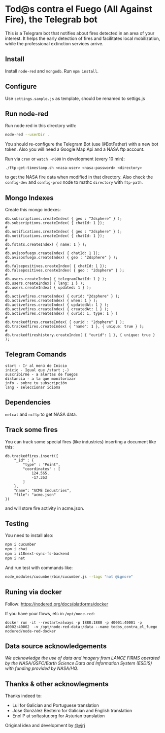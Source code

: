 # Tod@s contra el Fuego (All Against Fire), the Telegrab bot

This is a Telegram bot that notifies about fires detected in an area of your interest. It helps the early detection of fires and facilitates local mobilization, while the professional extinction services arrive.

## Install

Install `node-red` and `mongodb`. Run `npm install`.

## Configure

Use `settings.sample.js` as template, should be renamed to settigs.js

## Run node-red

Run node red in this directory with:

```bash
node-red --userDir .
```
You should re-configure the Telegram Bot (use @BotFather) with a new bot token. Also you will need a Google Map Api and a NASA ftp account.

Run via `cron` or `watch -n600` in development (every 10 min):
```
./ftp-get-timestamp.sh <nasa-user> <nasa-password> <directory>
```
to get the NASA fire data when modified in that directory. Also check the `config-dev` and `config-prod` node to mathc `directory` with `ftp-path`.

## Mongo Indexes

Create this mongo indexes:

```mongodb
db.subscriptions.createIndex( { geo : "2dsphere" } );
db.subscriptions.createIndex( { chatId: 1 });
#
db.notifications.createIndex( { geo : "2dsphere" } );
db.notifications.createIndex( { chatId: 1 });
#
db.fstats.createIndex( { name: 1 } );
#
db.avisosfuego.createIndex( { chatId: 1 });
db.avisosfuego.createIndex( { geo : "2dsphere" } );
#
db.falsepositives.createIndex( { chatId: 1 });
db.falsepositives.createIndex( { geo : "2dsphere" } );
#
db.users.createIndex( { telegramChatId: 1 } );
db.users.createIndex( { lang: 1 } );
db.users.createIndex( { updated: 1 } );
#
db.activefires.createIndex( { ourid: "2dsphere" } );
db.activefires.createIndex( { when: 1 } );
db.activefires.createIndex( { updatedAt: 1 } );
db.activefires.createIndex( { createdAt: 1 } );
db.activefires.createIndex( { ourid: 1, type: 1 } )
#
db.trackedfires.createIndex( { ourid : "2dsphere" } );
db.trackedfires.createIndex( { "name": 1 }, { unique: true } );
#
db.trackedfireshistory.createIndex( { "ourid": 1 }, { unique: true } );
```

## Telegram Comands

```
start - Ir al menú de Inicio
inicio - Igual que /start ;-)
suscribirme - a alertas de fuegos
distancia - a la que monitorizar
info - sobre tu subscripción
lang - seleccionar idioma
```

## Dependencies

`netcat` and `ncftp` to get NASA data.

## Track some fires

You can track some special fires (like industries) inserting a document like this:
```
db.trackedfires.insert({
    "_id" : {
        "type" : "Point",
        "coordinates" : [
            124.565,
            -17.363
        ]
    },
    "name": "ACME Industries",
    "file": "acme.json"
})
```
and will store fire activity in acme.json.

## Testing

You need to install also:

```bash
npm i cucumber
npm i chai
npm i i18next-sync-fs-backend
npm i net
```

And run test with commands like:
```bash
node_modules/cucumber/bin/cucumber.js --tags "not @ignore"
```
## Runing via docker

Follow: https://nodered.org/docs/platforms/docker

If you have your flows, etc in `/opt/node-red`:

```
docker run -it --restart=always -p 1880:1880 -p 40001:40001 -p 40002:40002  -v /opt/node-red-data:/data --name todos_contra_el_fuego nodered/node-red-docker
```

## Data source acknowledgements

*We acknowledge the use of data and imagery from LANCE FIRMS operated by the NASA/GSFC/Earth Science Data and Information System (ESDIS) with funding provided by NASA/HQ*.

## Thanks & other acknowlegments

Thanks indeed to:
- Lui for Galician and Portuguese translation
- Jose González Besteiro for Galician and English translation
- Enol P at softastur.org for Asturian translation

Original idea and development by [@vjrj](https://github.com/vjrj)
